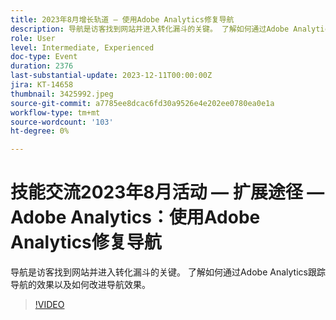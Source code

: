 ```yaml
---
title: 2023年8月增长轨道 — 使用Adobe Analytics修复导航
description: 导航是访客找到网站并进入转化漏斗的关键。 了解如何通过Adobe Analytics跟踪导航的效果以及如何改进导航效果。
role: User
level: Intermediate, Experienced
doc-type: Event
duration: 2376
last-substantial-update: 2023-12-11T00:00:00Z
jira: KT-14658
thumbnail: 3425992.jpeg
source-git-commit: a7785ee8dcac6fd30a9526e4e202ee0780ea0e1a
workflow-type: tm+mt
source-wordcount: '103'
ht-degree: 0%

---
```



# 技能交流2023年8月活动 — 扩展途径 — Adobe Analytics：使用Adobe Analytics修复导航

导航是访客找到网站并进入转化漏斗的关键。 了解如何通过Adobe Analytics跟踪导航的效果以及如何改进导航效果。

>[!VIDEO](https://video.tv.adobe.com/v/3425992/?learn=on)

